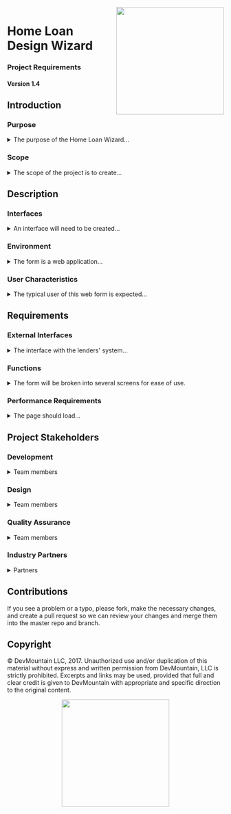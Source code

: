 <img src="https://devmounta.in/img/logowhiteblue.png" width="250" align="right">

# Home Loan Design Wizard
### Project Requirements
#### Version 1.4

## Introduction

### Purpose

<details>

  <summary>The purpose of the Home Loan Wizard...</summary> is to generate leads for the appropriate parties in the real estate market.  It will gather information about prospective customers, including contact information, and route appropriately.

</details>

### Scope

<details>
  <summary>The scope of the project is to create...</summary> a gated form that will ask appropriate and applicable questions and then a back end that will send the lead to the designated parties.
</details>

## Description

### Interfaces

<details>
  <summary>An interface will need to be created...</summary> to communicate between the form and the lenders' own systems, with all the information provided by the customer as well as a tag indicating the department for whom the report is intended.
</details>

### Environment

<details>
  <summary>The form is a web application...</summary> that should also function completely in a mobile browser.  The latest versions (as of 10/5/17) of Chrome, Firefox, Microsoft Edge, and Safari will be supported.
</details>

### User Characteristics

<details>
  <summary>The typical user of this web form is expected...</summary> to be an individual without much tech savvy, so the user interface should be very simple.

  As for the user on the lenders' side, they will have lots of technical acumen, and the interface need only be developed to the standards they provided, sending the information they requested in the format provided.  They will take care of the rest.
</details>

## Requirements

### External Interfaces

<details>
  <summary>The interface with the lenders' system...</summary> should create an XML document that will be sent to an IP address and port that will be provided later.  However, the information should be in the following format:

  ```xml
    <customer>
      <name>Jane Doe</name>
      <email>jane.doe@gmail.com</email>
      <loan>Refinance</loan>
      <property>Town Home</property>
      <city>New York City, New York</city>
      <type>Secondary Home</type>
      <found>False</found>
      <agent>True</agent>
      <price>$500,000</price>
      <down>$100,000</down>
      <credit>Excellent</credit>
      <bankruptcy>True</credit>
      <foreclosure>False</credit>
      <address-1>341 S Main St</address-1>
      <address-2>Ste 100</address-2>
      <address-3>Salt Lake City, UT 84005</address-3>
    </customer>
  ```
</details>

### Functions

<details>
  <summary>The form will be broken into several screens for ease of use.</summary>

  1. The welcome screen
    * This screen will have the name of the wizard and a button to start the process of generating the lead.
  2. Loan and property type query screen
    * This screen will require a description of the type of loan requested, as well as the type of property the loan will service.
    * Acceptable values for type of home loan include:
      * Home Purchase
      * Refinance
      * Home Equity Loan/Line of Credit
    * Acceptable values for type of property include:
      * Single Family Home
      * Town Home
      * Condo
      * Multi Family Dwelling
      * Mobile Home
  3. Property location screen
    * This screen will request from the user the city in which their desired property is located.
  4. Property purchase screen
    * This screen will discover how the property will be utilized by the customer
    * Acceptable values include:
      * Primary Home
      * Rental Property
      * Secondary Home
  5. Property discovered screen
    * This screen will inquire as to whether the user has already found the property the loan will service.
  6. Agent discovered screen
    * This screen will inquire as to whether the user has a real estate agent with whom they are working.
  7. Price estimation screen
    * This screen will require an estimate for both the purchase price and available down payment amount.
    * Acceptable values include any positive whole number for both data points.
  8. Credit score estimation
    * This screen will request an estimate of the user's credit score.
    * Acceptable values include:
      * Excellent
      * Good
      * Fair
      * Poor
  9. Bankruptcy / foreclosure info request screen
    * This screen will request the user's bankruptcy and foreclosure history in the last 7 years.
    * Acceptable responses include:
      * No
      * Bankruptcy
      * Foreclosure
      * Both
  10. Current address request screen
    * This screen is to check the user's current address
    * Entry should be the standard address format - street address in lines 1 and 2, City, State Zip in line 3
    * Lines 1 and 3 are required, line 2 is optional
  11. User information request screen
    * This screen will get contact information from the user
    * Acceptable responses include:
      * First Name - free text entry
      * Last Name - free text entry
      * email - needs to be in a standard email format xxxx@xxx.xxx
  12. Summary screen
    * This screen will show the user an overview of the information provided, and will allow them to submit the report, or to star the form over.

  * All screens require entry before the user can proseed
  * Placeholder text should be used to provide the user expectations for required entries

  Once the submit button is selected, the form will be sent to the lenders' server for appropriate distribution within their systems.
</details>

### Performance Requirements

<details>
  <summary>The page should load...</summary> in no longer than 10 seconds, and page transitions should take no longer th an 5 seconds, with 5 and 2 being the targeted thresholds respectively.
</details>

## Project Stakeholders

### Development

<details>
  <summary>
  Team members
  </summary>

  Development Manager: Bob

  Developer: Jack

  Developer: Diane
</details>

### Design

<details>
<summary>Team members</summary>

  Designer: Jackie
</details>

### Quality Assurance

<details>
<summary>Team members</summary>

  Team lead: Anne
  Analyst: Frank
</details>

### Industry Partners

<details>
<summary>Partners</summary>

  Lender: Mac
  Underwriter: Millie
  Agent: Marlene
</details>


## Contributions

If you see a problem or a typo, please fork, make the necessary changes, and create a pull request so we can review your changes and merge them into the master repo and branch.

## Copyright

© DevMountain LLC, 2017. Unauthorized use and/or duplication of this material without express and written permission from DevMountain, LLC is strictly prohibited. Excerpts and links may be used, provided that full and clear credit is given to DevMountain with appropriate and specific direction to the original content.

<p align="center">
<img src="https://devmounta.in/img/logowhiteblue.png" width="250">
</p>
